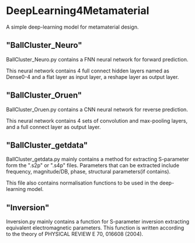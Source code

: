 # DeepLearning4Metamaterial
A simple deep-learning model for metamaterial design.

## "BallCluster_Neuro" 
BallCluster_Neuro.py contains a FNN neural network for forward prediction.

This neural network contains 4 full connect hidden layers named as Dense0-4 and a flat layer as input layer, a reshape layer as output layer.

## "BallCluster_Oruen" 
BallCluster_Oruen.py contains a CNN neural network for reverse prediction.

This neural network contains 4 sets of convolution and max-pooling layers, and a full connect layer as output layer.

## "BallCluster_getdata" 
BallCluster_getdata.py mainly contains a method for extracting S-parameter form the ".s2p" or ".s4p" files. Parameters that can be extracted include frequency, magnitude/DB, phase, structural parameters(if contains).

This file also contains normalisation functions to be used in the deep-learning model.

## "Inversion"
Inversion.py mainly contains a function for S-parameter inversion extracting equivalent electromagnetic parameters.
This function is written according to the theory of PHYSICAL REVIEW E 70, 016608 (2004).




